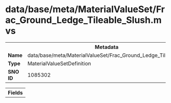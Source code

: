 <h1>data/base/meta/MaterialValueSet/Frac_Ground_Ledge_Tileable_Slush.mvs</h1><table><tr><th colspan="100%">Metadata</th></tr><tr><td><b>Name</b></td><td>data/base/meta/MaterialValueSet/Frac_Ground_Ledge_Tileable_Slush.mvs</td></tr><tr><td><b>Type</b></td><td>MaterialValueSetDefinition</td></tr><tr><td><b>SNO ID</b></td><td>1085302</td></tr></table>

<table><tr><th colspan="100%">Fields</th></tr></table>

